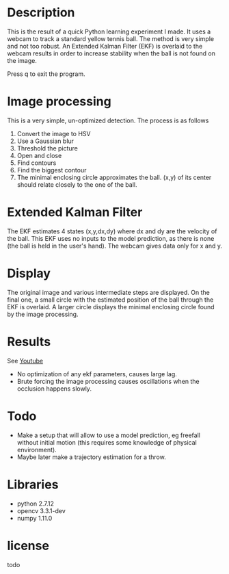 # Description

This is the result of a quick Python learning experiment I made. It uses a webcam to track a standard yellow tennis ball. The method is very simple and not too robust. An Extended Kalman Filter (EKF) is overlaid to the webcam results in order to increase stability when the ball is not found on the image. 

Press q to exit the program.


# Image processing

This is a very simple, un-optimized detection. The process is as follows

1. Convert the image to HSV
2. Use a Gaussian blur
3. Threshold the picture
4. Open and close
5. Find contours
6. Find the biggest contour
7. The minimal enclosing circle approximates the ball. (x,y) of its center should relate closely to the one of the ball.


# Extended Kalman Filter

The EKF estimates 4 states (x,y,dx,dy) where dx and dy are the velocity of the ball. This EKF uses no inputs to the model prediction, as there is none (the ball is held in the user's hand). The webcam gives data only for x and y.



# Display 

The original image and various intermediate steps are displayed. On the final one, a small circle with the estimated position of the ball through the EKF is overlaid. A larger circle displays the minimal enclosing circle found by the image processing.


# Results

See [Youtube](https://youtu.be/uz0bcjCO1zg)

- No optimization of any ekf parameters, causes large lag.
- Brute forcing the image processing causes oscillations when the occlusion happens slowly.

# Todo

- Make a setup that will allow to use a model prediction, eg freefall without initial motion (this requires some knowledge of physical environment). 
- Maybe later make a trajectory estimation for a throw.


# Libraries

- python 2.7.12 
- opencv 3.3.1-dev
- numpy 1.11.0

# license

todo

